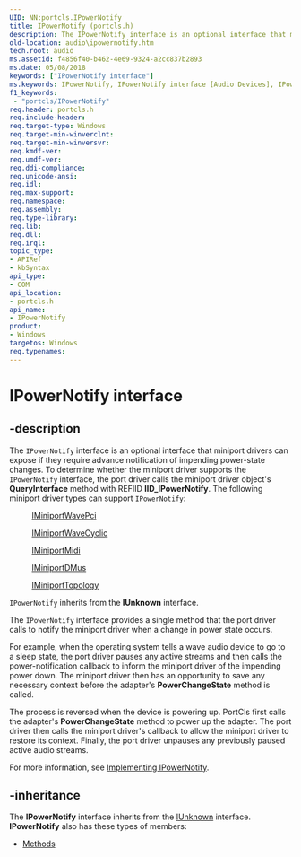 ```yaml
---
UID: NN:portcls.IPowerNotify
title: IPowerNotify (portcls.h)
description: The IPowerNotify interface is an optional interface that miniport drivers can expose if they require advance notification of impending power-state changes.
old-location: audio\ipowernotify.htm
tech.root: audio
ms.assetid: f4856f40-b462-4e69-9324-a2cc837b2893
ms.date: 05/08/2018
keywords: ["IPowerNotify interface"]
ms.keywords: IPowerNotify, IPowerNotify interface [Audio Devices], IPowerNotify interface [Audio Devices],described, audio.ipowernotify, audmp-routines_345bcede-d886-4423-b56e-0b7c15596744.xml, portcls/IPowerNotify
f1_keywords:
 - "portcls/IPowerNotify"
req.header: portcls.h
req.include-header: 
req.target-type: Windows
req.target-min-winverclnt: 
req.target-min-winversvr: 
req.kmdf-ver: 
req.umdf-ver: 
req.ddi-compliance: 
req.unicode-ansi: 
req.idl: 
req.max-support: 
req.namespace: 
req.assembly: 
req.type-library: 
req.lib: 
req.dll: 
req.irql: 
topic_type:
- APIRef
- kbSyntax
api_type:
- COM
api_location:
- portcls.h
api_name:
- IPowerNotify
product:
- Windows
targetos: Windows
req.typenames: 
---
```


# IPowerNotify interface


## -description


The <code>IPowerNotify</code> interface is an optional interface that miniport drivers can expose if they require advance notification of impending power-state changes. To determine whether the miniport driver supports the <code>IPowerNotify</code> interface, the port driver calls the miniport driver object's <b>QueryInterface</b> method with REFIID <b>IID_IPowerNotify</b>. The following miniport driver types can support <code>IPowerNotify</code>:
<dl>
<dd>

<a href="https://docs.microsoft.com/windows-hardware/drivers/ddi/portcls/nn-portcls-iminiportwavepci">IMiniportWavePci</a>


</dd>
<dd>

<a href="https://docs.microsoft.com/windows-hardware/drivers/ddi/portcls/nn-portcls-iminiportwavecyclic">IMiniportWaveCyclic</a>


</dd>
<dd>

<a href="https://docs.microsoft.com/windows-hardware/drivers/ddi/portcls/nn-portcls-iminiportmidi">IMiniportMidi</a>


</dd>
<dd>

<a href="https://docs.microsoft.com/windows-hardware/drivers/ddi/dmusicks/nn-dmusicks-iminiportdmus">IMiniportDMus</a>


</dd>
<dd>

<a href="https://docs.microsoft.com/windows-hardware/drivers/ddi/portcls/nn-portcls-iminiporttopology">IMiniportTopology</a>


</dd>
</dl><code>IPowerNotify</code> inherits from the <b>IUnknown</b> interface.

The <code>IPowerNotify</code> interface provides a single method that the port driver calls to notify the miniport driver when a change in power state occurs.

For example, when the operating system tells a wave audio device to go to a sleep state, the port driver pauses any active streams and then calls the power-notification callback to inform the miniport driver of the impending power down. The miniport driver then has an opportunity to save any necessary context before the adapter's <b>PowerChangeState</b> method is called.

The process is reversed when the device is powering up. PortCls first calls the adapter's <b>PowerChangeState</b> method to power up the adapter. The port driver then calls the miniport driver's callback to allow the miniport driver to restore its context. Finally, the port driver unpauses any previously paused active audio streams.

For more information, see <a href="https://docs.microsoft.com/windows-hardware/drivers/audio/implementing-ipowernotify">Implementing IPowerNotify</a>.


## -inheritance

The <b xmlns:loc="http://microsoft.com/wdcml/l10n">IPowerNotify</b> interface inherits from the <a href="https://docs.microsoft.com/windows/desktop/api/unknwn/nn-unknwn-iunknown">IUnknown</a> interface. <b>IPowerNotify</b> also has these types of members:
<ul>
<li><a href="https://docs.microsoft.com/">Methods</a></li>
</ul>

